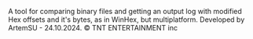 A tool for comparing binary files and getting an output log with modified Hex offsets and it's bytes, as in WinHex, but multiplatform. Developed by ArtemSU - 24.10.2024. ©️ TNT ENTERTAINMENT inc